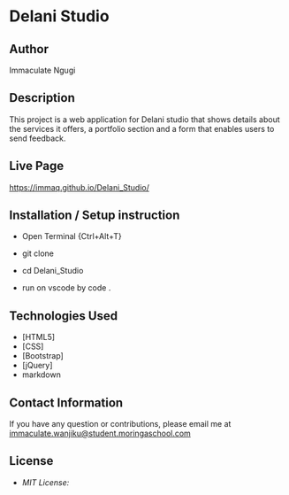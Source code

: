 # Delani Studio

## Author

Immaculate Ngugi

## Description

This project is a web application for Delani studio that shows details about the services it offers, a portfolio section and a form that enables users to send feedback.


## Live Page 

https://immaq.github.io/Delani_Studio/

## Installation / Setup instruction
* Open Terminal {Ctrl+Alt+T}

* git clone 

* cd Delani_Studio

* run on vscode by code .

## Technologies Used

* [HTML5]
* [CSS]
* [Bootstrap]
* [jQuery]
* markdown



## Contact Information 

If you have any question or contributions, please email me at immaculate.wanjiku@student.moringaschool.com

## License
* *MIT License:*


